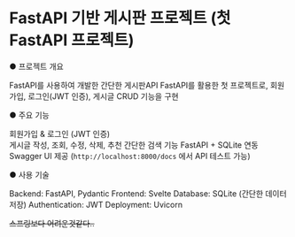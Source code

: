 # FastAPI 기반 게시판 프로젝트 (첫 FastAPI 프로젝트)


● 프로젝트 개요

   FastAPI를 사용하여 개발한 간단한 게시판API 
   FastAPI를 활용한 첫 프로젝트로, 회원가입, 로그인(JWT 인증), 게시글 CRUD 기능을 구현


● 주요 기능

  회원가입 & 로그인 (JWT 인증)  
  게시글 작성, 조회, 수정, 삭제, 추천
  간단한 검색 기능
  FastAPI + SQLite 연동  
  Swagger UI 제공 (`http://localhost:8000/docs` 에서 API 테스트 가능)


● 사용 기술

  Backend: FastAPI, Pydantic
  Frontend: Svelte
  Database: SQLite (간단한 데이터 저장)
  Authentication: JWT
  Deployment: Uvicorn


  ~~스프링보다 어려운것같다..~~
